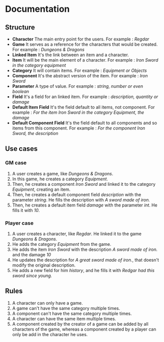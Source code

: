 # Documentation

## Structure

- **Character** The main entry point for the users. For example : *Regdar*
- **Game** It serves as a reference for the characters that would be created. For example : *Dungeons & Dragons*
- **Linked Item** It's the link between an item and a character.
- **Item** It will be the main element of a character. For example : *Iron Sword in the category equipment*
- **Category** It will contain items. For example : *Equipment or Objects*
- **Component** It's the abstract version of the item. For example : *Iron Sword*
- **Parameter** A type of value. For example : *string, number or even boolean*
- **Field** It's a field for an linked item. For example : *description, quantity or damage*
- **Default Item Field** It's the field default to all items, not component. For example : *For the item Iron Sword in the category Equipment, the damage*
- **Default Component Field** It's the field default to all components and so items from this component. For example : *For the component Iron Sword, the description*

## Use cases

### GM case

1. A user creates a game, like *Dungeons & Dragons*.
2. In this game, he creates a category *Equipment*.
3. Then, he creates a component *Iron Sword* and linked it to the category *Equipment*, creating an item.
4. Then, he creates a default component field *description* with the parameter *string*. He fills the description with *A sword made of iron.*
5. Then, he creates a default item field *damage* with the parameter *int*. He fills it with *10*.

### Player case

1. A user creates a character, like *Regdar*. He linked it to the game *Dungeons & Dragons*.
2. He adds the category *Equipment* from the game.
3. He adds the item *Iron Sword* with the description *A sword made of iron.* and the damage *10*
4. He updates the description for *A great sword made of iron.*, that doesn't modify the original description.
5. He adds a new field for him *history*, and he fills it with *Redgar had this sword since young.*

## Rules

1. A character can only have a game.
2. A game can't have the same category multiple times.
3. A component can't have the same category multiple times.
4. A character can have the same item multiple times.
5. A component created by the creator of a game can be added by all characters of the game, whereas a component created by a player can only be add in the character he uses.
